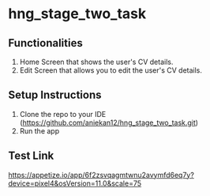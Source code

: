 # hng_stage_two_task

## Functionalities
1. Home Screen that shows the user's CV details.
2. Edit Screen that allows you to edit the user's CV details.

## Setup Instructions
1. Clone the repo to your IDE (https://github.com/aniekan12/hng_stage_two_task.git)
2. Run the app

## Test Link
https://appetize.io/app/6f2zsvqagmtwnu2avymfd6eq7y?device=pixel4&osVersion=11.0&scale=75